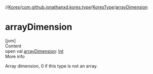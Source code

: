 //[Kores](../../index.md)/[com.github.jonathanxd.kores.type](../index.md)/[KoresType](index.md)/[arrayDimension](array-dimension.md)



# arrayDimension  
[jvm]  
Content  
open val [arrayDimension](array-dimension.md): [Int](https://kotlinlang.org/api/latest/jvm/stdlib/kotlin/-int/index.html)  
More info  


Array dimension, 0 if this type is not an array.

  



